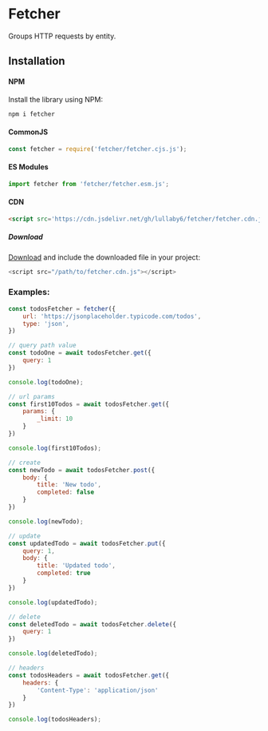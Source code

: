 # Fetcher

Groups HTTP requests by entity.

## Installation

#### NPM

Install the library using NPM:


```bash
npm i fetcher
```

#### CommonJS

```js
const fetcher = require('fetcher/fetcher.cjs.js');
```

#### ES Modules

```js
import fetcher from 'fetcher/fetcher.esm.js';
```

#### CDN

```html
<script src='https://cdn.jsdelivr.net/gh/lullaby6/fetcher/fetcher.cdn.js'></script>
```

##### Download

<a href="https://cdn.jsdelivr.net/gh/lullaby6/fetcher/fetcher.cdn.js" target="_blank">Download</a> and include the downloaded file in your project:

```js
<script src="/path/to/fetcher.cdn.js"></script>
```

### Examples:

```js
const todosFetcher = fetcher({
    url: 'https://jsonplaceholder.typicode.com/todos',
    type: 'json',
})

// query path value
const todoOne = await todosFetcher.get({
    query: 1
})

console.log(todoOne);

// url params
const first10Todos = await todosFetcher.get({
    params: {
        _limit: 10
    }
})

console.log(first10Todos);

// create
const newTodo = await todosFetcher.post({
    body: {
        title: 'New todo',
        completed: false
    }
})

console.log(newTodo);

// update
const updatedTodo = await todosFetcher.put({
    query: 1,
    body: {
        title: 'Updated todo',
        completed: true
    }
})

console.log(updatedTodo);

// delete
const deletedTodo = await todosFetcher.delete({
    query: 1
})

console.log(deletedTodo);

// headers
const todosHeaders = await todosFetcher.get({
    headers: {
        'Content-Type': 'application/json'
    }
})

console.log(todosHeaders);
```
